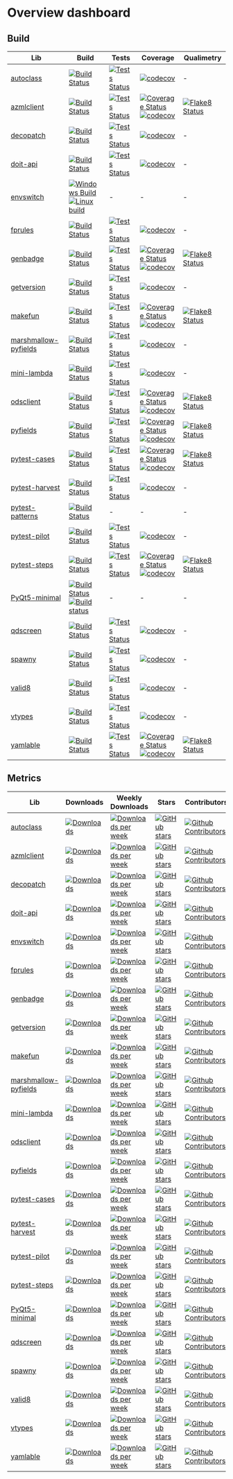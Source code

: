 # Overview dashboard

## Build

| Lib | Build | Tests | Coverage | Qualimetry |
| --- | ----- | ----- | -------- | ---------- |
| [autoclass](https://smarie.github.io/python-autoclass/) | [![Build Status](https://travis-ci.org/smarie/python-autoclass.svg?branch=master)](https://travis-ci.org/smarie/python-autoclass) | [![Tests Status](https://smarie.github.io/python-autoclass/junit/junit-badge.svg?dummy=8484744)](https://smarie.github.io/python-autoclass/junit/report.html) | [![codecov](https://codecov.io/gh/smarie/python-autoclass/branch/master/graph/badge.svg)](https://codecov.io/gh/smarie/python-autoclass) | - |
| [azmlclient](https://smarie.github.io/python-azureml-client) | [![Build Status](https://github.com/smarie/python-azureml-client/actions/workflows/base.yml/badge.svg)](https://github.com/smarie/python-azureml-client/actions/workflows/base.yml) | [![Tests Status](https://smarie.github.io/python-azureml-client/reports/junit/junit-badge.svg?dummy=8484744)](https://smarie.github.io/python-azureml-client/reports/junit/report.html) | [![Coverage Status](https://smarie.github.io/python-azureml-client/reports/coverage/coverage-badge.svg?dummy=8484744)](https://smarie.github.io/python-azureml-client/reports/coverage/index.html) <br /> [![codecov](https://codecov.io/gh/smarie/python-azureml-client/branch/master/graph/badge.svg)](https://codecov.io/gh/smarie/python-azureml-client) | [![Flake8 Status](https://smarie.github.io/python-azureml-client/reports/flake8/flake8-badge.svg?dummy=8484744)](https://smarie.github.io/python-azureml-client/reports/flake8/index.html) |
| [decopatch](https://smarie.github.io/python-decopatch) | [![Build Status](https://travis-ci.org/smarie/python-decopatch.svg?branch=master)](https://travis-ci.org/smarie/python-decopatch) | [![Tests Status](https://smarie.github.io/python-decopatch/junit/junit-badge.svg?dummy=8484744)](https://smarie.github.io/python-decopatch/junit/report.html) | [![codecov](https://codecov.io/gh/smarie/python-decopatch/branch/master/graph/badge.svg)](https://codecov.io/gh/smarie/python-decopatch) | - |
| [doit-api](https://smarie.github.io/python-doit-api/) | [![Build Status](https://travis-ci.org/smarie/python-doit-api.svg?branch=master)](https://travis-ci.org/smarie/python-doit-api) | [![Tests Status](https://smarie.github.io/python-doit-api/junit/junit-badge.svg?dummy=8484744)](https://smarie.github.io/python-doit-api/junit/report.html) | [![codecov](https://codecov.io/gh/smarie/python-doit-api/branch/master/graph/badge.svg)](https://codecov.io/gh/smarie/python-doit-api) | - |
| [envswitch](https://smarie.github.io/env-switcher-gui/) | [![Windows Build](https://ci.appveyor.com/api/projects/status/15y7mvbqi4qu2v4y?svg=true)](https://ci.appveyor.com/project/smarie/env-switcher-gui)  <br /> [![Linux build](https://travis-ci.org/smarie/env-switcher-gui.svg?branch=master)](https://travis-ci.org/smarie/env-switcher-gui) | - | - | - |
| [fprules](https://smarie.github.io/python-fprules) | [![Build Status](https://travis-ci.org/smarie/python-fprules.svg?branch=master)](https://travis-ci.org/smarie/python-fprules) | [![Tests Status](https://smarie.github.io/python-fprules/junit/junit-badge.svg?dummy=8484744)](https://smarie.github.io/python-fprules/junit/report.html) | [![codecov](https://codecov.io/gh/smarie/python-fprules/branch/master/graph/badge.svg)](https://codecov.io/gh/smarie/python-fprules) | - |
| [genbadge](https://smarie.github.io/python-genbadge/) | [![Build Status](https://github.com/smarie/python-genbadge/actions/workflows/base.yml/badge.svg)](https://github.com/smarie/python-genbadge/actions/workflows/base.yml) | [![Tests Status](https://smarie.github.io/python-genbadge/reports/junit/junit-badge.svg?dummy=8484744)](https://smarie.github.io/python-genbadge/reports/junit/report.html) | [![Coverage Status](https://smarie.github.io/python-genbadge/reports/coverage/coverage-badge.svg?dummy=8484744)](https://smarie.github.io/python-genbadge/reports/coverage/index.html)  <br /> [![codecov](https://codecov.io/gh/smarie/python-genbadge/branch/main/graph/badge.svg)](https://codecov.io/gh/smarie/python-genbadge) | [![Flake8 Status](https://smarie.github.io/python-genbadge/reports/flake8/flake8-badge.svg?dummy=8484744)](https://smarie.github.io/python-genbadge/reports/flake8/index.html) |
| [getversion](https://smarie.github.io/python-getversion/) | [![Build Status](https://travis-ci.org/smarie/python-getversion.svg?branch=master)](https://travis-ci.org/smarie/python-getversion) | [![Tests Status](https://smarie.github.io/python-getversion/junit/junit-badge.svg?dummy=8484744)](https://smarie.github.io/python-getversion/junit/report.html) | [![codecov](https://codecov.io/gh/smarie/python-getversion/branch/master/graph/badge.svg)](https://codecov.io/gh/smarie/python-getversion)  | - |
| [makefun](https://smarie.github.io/python-makefun) | [![Build Status](https://github.com/smarie/python-makefun/actions/workflows/base.yml/badge.svg)](https://github.com/smarie/python-makefun/actions/workflows/base.yml) | [![Tests Status](https://smarie.github.io/python-makefun/reports/junit/junit-badge.svg?dummy=8484744)](https://smarie.github.io/python-makefun/reports/junit/report.html) | [![Coverage Status](https://smarie.github.io/python-makefun/reports/coverage/coverage-badge.svg?dummy=8484744)](https://smarie.github.io/python-makefun/reports/coverage/index.html) <br /> [![codecov](https://codecov.io/gh/smarie/python-makefun/branch/main/graph/badge.svg)](https://codecov.io/gh/smarie/python-makefun)  | [![Flake8 Status](https://smarie.github.io/python-makefun/reports/flake8/flake8-badge.svg?dummy=8484744)](https://smarie.github.io/python-makefun/reports/flake8/index.html) |
| [marshmallow-pyfields](https://smarie.github.io/python-marshmallow-pyfields/) | [![Build Status](https://travis-ci.org/smarie/python-marshmallow-pyfields.svg?branch=master)](https://travis-ci.org/smarie/python-marshmallow-pyfields) | [![Tests Status](https://smarie.github.io/python-marshmallow-pyfields/junit/junit-badge.svg?dummy=8484744)](https://smarie.github.io/python-marshmallow-pyfields/junit/report.html) | [![codecov](https://codecov.io/gh/smarie/python-marshmallow-pyfields/branch/master/graph/badge.svg)](https://codecov.io/gh/smarie/python-marshmallow-pyfields) | - |
| [mini-lambda](https://smarie.github.io/python-mini-lambda) | [![Build Status](https://travis-ci.org/smarie/python-mini-lambda.svg?branch=master)](https://travis-ci.org/smarie/python-mini-lambda) | [![Tests Status](https://smarie.github.io/python-mini-lambda/junit/junit-badge.svg?dummy=8484744)](https://smarie.github.io/python-mini-lambda/junit/report.html) | [![codecov](https://codecov.io/gh/smarie/python-mini-lambda/branch/master/graph/badge.svg)](https://codecov.io/gh/smarie/python-mini-lambda)  | - |
| [odsclient](https://smarie.github.io/python-odsclient/) | [![Build Status](https://github.com/smarie/python-odsclient/actions/workflows/base.yml/badge.svg)](https://github.com/smarie/python-odsclient/actions/workflows/base.yml) | [![Tests Status](https://smarie.github.io/python-odsclient/reports/junit/junit-badge.svg?dummy=8484744)](https://smarie.github.io/python-odsclient/reports/junit/report.html) | [![Coverage Status](https://smarie.github.io/python-odsclient/reports/coverage/coverage-badge.svg?dummy=8484744)](https://smarie.github.io/python-odsclient/reports/coverage/index.html) <br /> [![codecov](https://codecov.io/gh/smarie/python-odsclient/branch/main/graph/badge.svg)](https://codecov.io/gh/smarie/python-odsclient) | [![Flake8 Status](https://smarie.github.io/python-odsclient/reports/flake8/flake8-badge.svg?dummy=8484744)](https://smarie.github.io/python-odsclient/reports/flake8/index.html) |
| [pyfields](https://smarie.github.io/python-pyfields/) | [![Build Status](https://github.com/smarie/python-pyfields/actions/workflows/base.yml/badge.svg)](https://github.com/smarie/python-pyfields/actions/workflows/base.yml) | [![Tests Status](https://smarie.github.io/python-pyfields/reports/junit/junit-badge.svg?dummy=8484744)](https://smarie.github.io/python-pyfields/reports/junit/report.html) | [![Coverage Status](https://smarie.github.io/python-pyfields/reports/coverage/coverage-badge.svg?dummy=8484744)](https://smarie.github.io/python-pyfields/reports/coverage/index.html) <br /> [![codecov](https://codecov.io/gh/smarie/python-pyfields/branch/main/graph/badge.svg)](https://codecov.io/gh/smarie/python-pyfields) | [![Flake8 Status](https://smarie.github.io/python-pyfields/reports/flake8/flake8-badge.svg?dummy=8484744)](https://smarie.github.io/python-pyfields/reports/flake8/index.html) |
| [pytest-cases](https://smarie.github.io/python-pytest-cases) | [![Build Status](https://github.com/smarie/python-pytest-cases/actions/workflows/base.yml/badge.svg)](https://github.com/smarie/python-pytest-cases/actions/workflows/base.yml) | [![Tests Status](https://smarie.github.io/python-pytest-cases/reports/junit/junit-badge.svg?dummy=8484744)](https://smarie.github.io/python-pytest-cases/reports/junit/report.html) | [![Coverage Status](https://smarie.github.io/python-pytest-cases/reports/coverage/coverage-badge.svg?dummy=8484744)](https://smarie.github.io/python-pytest-cases/reports/coverage/index.html)  <br /> [![codecov](https://codecov.io/gh/smarie/python-pytest-cases/branch/main/graph/badge.svg)](https://codecov.io/gh/smarie/python-pytest-cases) | [![Flake8 Status](https://smarie.github.io/python-pytest-cases/reports/flake8/flake8-badge.svg?dummy=8484744)](https://smarie.github.io/python-pytest-cases/reports/flake8/index.html) |
| [pytest-harvest](https://smarie.github.io/python-pytest-harvest/) | [![Build Status](https://github.com/smarie/python-pytest-harvest/actions/workflows/base.yml/badge.svg)](https://github.com/smarie/python-pytest-harvest/actions/workflows/base.yml) | [![Tests Status](https://smarie.github.io/python-pytest-harvest/reports/junit/junit-badge.svg?dummy=8484744)](https://smarie.github.io/python-pytest-harvest/reports/junit/report.html) | [![codecov](https://codecov.io/gh/smarie/python-pytest-harvest/branch/master/graph/badge.svg)](https://codecov.io/gh/smarie/python-pytest-harvest) | - |
| [pytest-patterns](https://smarie.github.io/pytest-patterns/) | [![Build Status](https://travis-ci.org/smarie/pytest-patterns.svg?branch=master)](https://travis-ci.org/smarie/pytest-patterns) | - | - | - |
| [pytest-pilot](https://smarie.github.io/python-pytest-pilot) | [![Build Status](https://travis-ci.org/smarie/python-pytest-pilot.svg?branch=master)](https://travis-ci.org/smarie/python-pytest-pilot) | [![Tests Status](https://smarie.github.io/python-pytest-pilot/junit/junit-badge.svg?dummy=8484744)](https://smarie.github.io/python-pytest-pilot/junit/report.html) | [![codecov](https://codecov.io/gh/smarie/python-pytest-pilot/branch/master/graph/badge.svg)](https://codecov.io/gh/smarie/python-pytest-pilot) | - |
| [pytest-steps](https://smarie.github.io/python-pytest-steps) | [![Build Status](https://github.com/smarie/python-pytest-steps/actions/workflows/base.yml/badge.svg)](https://github.com/smarie/python-pytest-steps/actions/workflows/base.yml) | [![Tests Status](https://smarie.github.io/python-pytest-steps/reports/junit/junit-badge.svg?dummy=8484744)](https://smarie.github.io/python-pytest-steps/reports/junit/report.html) | [![Coverage Status](https://smarie.github.io/python-pytest-steps/reports/coverage/coverage-badge.svg?dummy=8484744)](https://smarie.github.io/python-pytest-steps/reports/coverage/index.html)  <br /> [![codecov](https://codecov.io/gh/smarie/python-pytest-steps/branch/main/graph/badge.svg)](https://codecov.io/gh/smarie/python-pytest-steps) | [![Flake8 Status](https://smarie.github.io/python-pytest-steps/reports/flake8/flake8-badge.svg?dummy=8484744)](https://smarie.github.io/python-pytest-steps/reports/flake8/index.html) |
| [PyQt5-minimal](https://github.com/smarie/PyQt5-minimal) | [![Build Status](https://travis-ci.org/smarie/PyQt5-minimal.svg?branch=Qt5.6.3_PyQt_5.6_Python3.5)](https://travis-ci.org/smarie/PyQt5-minimal)  <br /> [![Build status](https://ci.appveyor.com/api/projects/status/5v9xec097c99h8ox?svg=true)](https://ci.appveyor.com/project/smarie/pyqt5-minimal) | - | - | - |
| [qdscreen](https://python-qds.github.io/qdscreen/) | [![Build Status](https://github.com/python-qds/qdscreen/actions/workflows/base.yml/badge.svg)](https://github.com/python-qds/qdscreen/actions/workflows/base.yml) | [![Tests Status](https://python-qds.github.io/qdscreen/reports/junit/junit-badge.svg?dummy=8484744)](https://python-qds.github.io/qdscreen/reports/junit/report.html) | [![codecov](https://codecov.io/gh/python-qds/qdscreen/branch/main/graph/badge.svg)](https://codecov.io/gh/python-qds/qdscreen) | - |
| [spawny](https://smarie.github.io/python-spawny) | [![Build Status](https://travis-ci.org/smarie/python-spawny.svg?branch=master)](https://travis-ci.org/smarie/python-spawny) | [![Tests Status](https://smarie.github.io/python-spawny/junit/junit-badge.svg?dummy=8484744)](https://smarie.github.io/python-spawny/junit/report.html) | [![codecov](https://codecov.io/gh/smarie/python-spawny/branch/master/graph/badge.svg)](https://codecov.io/gh/smarie/python-spawny) | - |
| [valid8](https://smarie.github.io/python-valid8/) | [![Build Status](https://travis-ci.com/smarie/python-valid8.svg?branch=master)](https://travis-ci.com/smarie/python-valid8) | [![Tests Status](https://smarie.github.io/python-valid8/junit/junit-badge.svg?dummy=8484744)](https://smarie.github.io/python-valid8/junit/report.html) | [![codecov](https://codecov.io/gh/smarie/python-valid8/branch/master/graph/badge.svg)](https://codecov.io/gh/smarie/python-valid8) | - |
| [vtypes](https://smarie.github.io/python-vtypes/) | [![Build Status](https://travis-ci.org/smarie/python-vtypes.svg?branch=master)](https://travis-ci.org/smarie/python-vtypes) | [![Tests Status](https://smarie.github.io/python-vtypes/junit/junit-badge.svg?dummy=8484744)](https://smarie.github.io/python-vtypes/junit/report.html) | [![codecov](https://codecov.io/gh/smarie/python-vtypes/branch/master/graph/badge.svg)](https://codecov.io/gh/smarie/python-vtypes) | - |
| [yamlable](https://smarie.github.io/python-yamlable/) | [![Build Status](https://github.com/smarie/python-yamlable/actions/workflows/base.yml/badge.svg)](https://github.com/smarie/python-yamlable/actions/workflows/base.yml) | [![Tests Status](https://smarie.github.io/python-yamlable/reports/junit/junit-badge.svg?dummy=8484744)](https://smarie.github.io/python-yamlable/reports/junit/report.html) | [![Coverage Status](https://smarie.github.io/python-yamlable/reports/coverage/coverage-badge.svg?dummy=8484744)](https://smarie.github.io/python-yamlable/reports/coverage/index.html)  <br /> [![codecov](https://codecov.io/gh/smarie/python-yamlable/branch/main/graph/badge.svg)](https://codecov.io/gh/smarie/python-yamlable) | [![Flake8 Status](https://smarie.github.io/python-yamlable/reports/flake8/flake8-badge.svg?dummy=8484744)](https://smarie.github.io/python-yamlable/reports/flake8/index.html) |

## Metrics

| Lib | Downloads | Weekly Downloads | Stars | Contributors | Issues | Pull Requests |
| --- | --------- | ---------------- | ----- | ------------ | ------ | ------------- |
| [autoclass](https://smarie.github.io/python-autoclass/) | [![Downloads](https://pepy.tech/badge/autoclass)](https://pepy.tech/project/autoclass) | [![Downloads per week](https://pepy.tech/badge/autoclass/week)](https://pepy.tech/project/autoclass) | [![GitHub stars](https://img.shields.io/github/stars/smarie/python-autoclass)](https://github.com/smarie/python-autoclass/stargazers) | [![Github Contributors](https://img.shields.io/github/contributors/smarie/python-autoclass)](https://github.com/smarie/python-autoclass/contributors) | [![Github Issues](https://img.shields.io/github/issues/smarie/python-autoclass)](https://github.com/smarie/python-autoclass/issues) | [![Github Pull Requests](https://img.shields.io/github/issues-pr/smarie/python-autoclass)](https://github.com/smarie/python-autoclass/pulls) |
| [azmlclient](https://smarie.github.io/python-azureml-client/) | [![Downloads](https://pepy.tech/badge/azmlclient)](https://pepy.tech/project/azmlclient) | [![Downloads per week](https://pepy.tech/badge/azmlclient/week)](https://pepy.tech/project/azmlclient) | [![GitHub stars](https://img.shields.io/github/stars/smarie/python-azureml-client)](https://github.com/smarie/python-azureml-client/stargazers) | [![Github Contributors](https://img.shields.io/github/contributors/smarie/python-azureml-client)](https://github.com/smarie/python-azureml-client/contributors) | [![Github Issues](https://img.shields.io/github/issues/smarie/python-azureml-client)](https://github.com/smarie/python-azureml-client/issues) | [![Github Pull Requests](https://img.shields.io/github/issues-pr/smarie/python-azureml-client)](https://github.com/smarie/python-azureml-client/pulls) |
| [decopatch](https://smarie.github.io/python-decopatch/) | [![Downloads](https://pepy.tech/badge/decopatch)](https://pepy.tech/project/decopatch) | [![Downloads per week](https://pepy.tech/badge/decopatch/week)](https://pepy.tech/project/decopatch) | [![GitHub stars](https://img.shields.io/github/stars/smarie/python-decopatch)](https://github.com/smarie/python-decopatch/stargazers) | [![Github Contributors](https://img.shields.io/github/contributors/smarie/python-decopatch)](https://github.com/smarie/python-decopatch/contributors) | [![Github Issues](https://img.shields.io/github/issues/smarie/python-decopatch)](https://github.com/smarie/python-decopatch/issues) | [![Github Pull Requests](https://img.shields.io/github/issues-pr/smarie/python-decopatch)](https://github.com/smarie/python-decopatch/pulls) |
| [doit-api](https://smarie.github.io/python-doit-api/) | [![Downloads](https://pepy.tech/badge/doit-api)](https://pepy.tech/project/doit-api) | [![Downloads per week](https://pepy.tech/badge/doit-api/week)](https://pepy.tech/project/doit-api) | [![GitHub stars](https://img.shields.io/github/stars/smarie/python-doit-api)](https://github.com/smarie/python-doit-api/stargazers) | [![Github Contributors](https://img.shields.io/github/contributors/smarie/python-doit-api)](https://github.com/smarie/python-doit-api/contributors) | [![Github Issues](https://img.shields.io/github/issues/smarie/python-doit-api)](https://github.com/smarie/python-doit-api/issues) | [![Github Pull Requests](https://img.shields.io/github/issues-pr/smarie/python-doit-api)](https://github.com/smarie/python-doit-api/pulls) |
| [envswitch](https://smarie.github.io/env-switcher-gui/) | [![Downloads](https://pepy.tech/badge/envswitch)](https://pepy.tech/project/envswitch) | [![Downloads per week](https://pepy.tech/badge/envswitch/week)](https://pepy.tech/project/envswitch) | [![GitHub stars](https://img.shields.io/github/stars/smarie/env-switcher-gui)](https://github.com/smarie/env-switcher-gui/stargazers) | [![Github Contributors](https://img.shields.io/github/contributors/smarie/env-switcher-gui)](https://github.com/smarie/env-switcher-gui/contributors) | [![Github Issues](https://img.shields.io/github/issues/smarie/env-switcher-gui)](https://github.com/smarie/env-switcher-gui/issues) | [![Github Pull Requests](https://img.shields.io/github/issues-pr/smarie/env-switcher-gui)](https://github.com/smarie/env-switcher-gui/pulls) |
| [fprules](https://smarie.github.io/python-fprules/) | [![Downloads](https://pepy.tech/badge/fprules)](https://pepy.tech/project/fprules) | [![Downloads per week](https://pepy.tech/badge/fprules/week)](https://pepy.tech/project/fprules) | [![GitHub stars](https://img.shields.io/github/stars/smarie/python-fprules)](https://github.com/smarie/python-fprules/stargazers) | [![Github Contributors](https://img.shields.io/github/contributors/smarie/python-fprules)](https://github.com/smarie/python-fprules/contributors) | [![Github Issues](https://img.shields.io/github/issues/smarie/python-fprules)](https://github.com/smarie/python-fprules/issues) | [![Github Pull Requests](https://img.shields.io/github/issues-pr/smarie/python-fprules)](https://github.com/smarie/python-fprules/pulls) |
| [genbadge](https://smarie.github.io/python-genbadge/) | [![Downloads](https://pepy.tech/badge/genbadge)](https://pepy.tech/project/genbadge) | [![Downloads per week](https://pepy.tech/badge/genbadge/week)](https://pepy.tech/project/genbadge) | [![GitHub stars](https://img.shields.io/github/stars/smarie/python-genbadge)](https://github.com/smarie/python-genbadge/stargazers) | [![Github Contributors](https://img.shields.io/github/contributors/smarie/python-genbadge)](https://github.com/smarie/python-genbadge/contributors) | [![Github Issues](https://img.shields.io/github/issues/smarie/python-genbadge)](https://github.com/smarie/python-genbadge/issues) | [![Github Pull Requests](https://img.shields.io/github/issues-pr/smarie/python-genbadge)](https://github.com/smarie/python-genbadge/pulls) |
| [getversion](https://smarie.github.io/python-getversion/) | [![Downloads](https://pepy.tech/badge/getversion)](https://pepy.tech/project/getversion) | [![Downloads per week](https://pepy.tech/badge/getversion/week)](https://pepy.tech/project/getversion) | [![GitHub stars](https://img.shields.io/github/stars/smarie/python-getversion)](https://github.com/smarie/python-getversion/stargazers) | [![Github Contributors](https://img.shields.io/github/contributors/smarie/python-getversion)](https://github.com/smarie/python-getversion/contributors) | [![Github Issues](https://img.shields.io/github/issues/smarie/python-getversion)](https://github.com/smarie/python-getversion/issues) | [![Github Pull Requests](https://img.shields.io/github/issues-pr/smarie/python-getversion)](https://github.com/smarie/python-getversion/pulls) |
| [makefun](https://smarie.github.io/python-makefun/) | [![Downloads](https://pepy.tech/badge/makefun)](https://pepy.tech/project/makefun) | [![Downloads per week](https://pepy.tech/badge/makefun/week)](https://pepy.tech/project/makefun) | [![GitHub stars](https://img.shields.io/github/stars/smarie/python-makefun)](https://github.com/smarie/python-makefun/stargazers) | [![Github Contributors](https://img.shields.io/github/contributors/smarie/python-makefun)](https://github.com/smarie/python-makefun/contributors) | [![Github Issues](https://img.shields.io/github/issues/smarie/python-makefun)](https://github.com/smarie/python-makefun/issues) | [![Github Pull Requests](https://img.shields.io/github/issues-pr/smarie/python-makefun)](https://github.com/smarie/python-makefun/pulls) |
| [marshmallow-pyfields](https://smarie.github.io/python-marshmallow-pyfields/) | [![Downloads](https://pepy.tech/badge/marshmallow-pyfields)](https://pepy.tech/project/marshmallow-pyfields) | [![Downloads per week](https://pepy.tech/badge/marshmallow-pyfields/week)](https://pepy.tech/project/marshmallow-pyfields) | [![GitHub stars](https://img.shields.io/github/stars/smarie/python-marshmallow-pyfields)](https://github.com/smarie/python-marshmallow-pyfields/stargazers) | [![Github Contributors](https://img.shields.io/github/contributors/smarie/python-marshmallow-pyfields)](https://github.com/smarie/python-marshmallow-pyfields/contributors) | [![Github Issues](https://img.shields.io/github/issues/smarie/python-marshmallow-pyfields)](https://github.com/smarie/python-marshmallow-pyfields/issues) | [![Github Pull Requests](https://img.shields.io/github/issues-pr/smarie/python-marshmallow-pyfields)](https://github.com/smarie/python-marshmallow-pyfields/pulls) |
| [mini-lambda](https://smarie.github.io/python-mini-lambda/) | [![Downloads](https://pepy.tech/badge/mini-lambda)](https://pepy.tech/project/mini-lambda) | [![Downloads per week](https://pepy.tech/badge/mini-lambda/week)](https://pepy.tech/project/mini-lambda) | [![GitHub stars](https://img.shields.io/github/stars/smarie/python-mini-lambda)](https://github.com/smarie/python-mini-lambda/stargazers) | [![Github Contributors](https://img.shields.io/github/contributors/smarie/python-mini-lambda)](https://github.com/smarie/python-mini-lambda/contributors) | [![Github Issues](https://img.shields.io/github/issues/smarie/python-mini-lambda)](https://github.com/smarie/python-mini-lambda/issues) | [![Github Pull Requests](https://img.shields.io/github/issues-pr/smarie/python-mini-lambda)](https://github.com/smarie/python-mini-lambda/pulls) |
| [odsclient](https://smarie.github.io/python-odsclient/) | [![Downloads](https://pepy.tech/badge/odsclient)](https://pepy.tech/project/odsclient) | [![Downloads per week](https://pepy.tech/badge/odsclient/week)](https://pepy.tech/project/odsclient) | [![GitHub stars](https://img.shields.io/github/stars/smarie/python-odsclient)](https://github.com/smarie/python-odsclient/stargazers) | [![Github Contributors](https://img.shields.io/github/contributors/smarie/python-odsclient)](https://github.com/smarie/python-odsclient/contributors) | [![Github Issues](https://img.shields.io/github/issues/smarie/python-odsclient)](https://github.com/smarie/python-odsclient/issues) | [![Github Pull Requests](https://img.shields.io/github/issues-pr/smarie/python-odsclient)](https://github.com/smarie/python-odsclient/pulls) |
| [pyfields](https://smarie.github.io/python-pyfields/) | [![Downloads](https://pepy.tech/badge/pyfields)](https://pepy.tech/project/pyfields) | [![Downloads per week](https://pepy.tech/badge/pyfields/week)](https://pepy.tech/project/pyfields) | [![GitHub stars](https://img.shields.io/github/stars/smarie/python-pyfields)](https://github.com/smarie/python-pyfields/stargazers) | [![Github Contributors](https://img.shields.io/github/contributors/smarie/python-pyfields)](https://github.com/smarie/python-pyfields/contributors) | [![Github Issues](https://img.shields.io/github/issues/smarie/python-pyfields)](https://github.com/smarie/python-pyfields/issues) | [![Github Pull Requests](https://img.shields.io/github/issues-pr/smarie/python-pyfields)](https://github.com/smarie/python-pyfields/pulls) |
| [pytest-cases](https://smarie.github.io/python-pytest-cases/) | [![Downloads](https://pepy.tech/badge/pytest-cases)](https://pepy.tech/project/pytest-cases) | [![Downloads per week](https://pepy.tech/badge/pytest-cases/week)](https://pepy.tech/project/pytest-cases) | [![GitHub stars](https://img.shields.io/github/stars/smarie/python-pytest-cases)](https://github.com/smarie/python-pytest-cases/stargazers) | [![Github Contributors](https://img.shields.io/github/contributors/smarie/python-pytest-cases)](https://github.com/smarie/python-pytest-cases/contributors) | [![Github Issues](https://img.shields.io/github/issues/smarie/python-pytest-cases)](https://github.com/smarie/python-pytest-cases/issues) | [![Github Pull Requests](https://img.shields.io/github/issues-pr/smarie/python-pytest-cases)](https://github.com/smarie/python-pytest-cases/pulls) |
| [pytest-harvest](https://smarie.github.io/python-pytest-harvest/) | [![Downloads](https://pepy.tech/badge/pytest-harvest)](https://pepy.tech/project/pytest-harvest) | [![Downloads per week](https://pepy.tech/badge/pytest-harvest/week)](https://pepy.tech/project/pytest-harvest) | [![GitHub stars](https://img.shields.io/github/stars/smarie/python-pytest-harvest)](https://github.com/smarie/python-pytest-harvest/stargazers) | [![Github Contributors](https://img.shields.io/github/contributors/smarie/python-pytest-harvest)](https://github.com/smarie/python-pytest-harvest/contributors) | [![Github Issues](https://img.shields.io/github/issues/smarie/python-pytest-harvest)](https://github.com/smarie/python-pytest-harvest/issues) | [![Github Pull Requests](https://img.shields.io/github/issues-pr/smarie/python-pytest-harvest)](https://github.com/smarie/python-pytest-harvest/pulls) |
| [pytest-pilot](https://smarie.github.io/python-pytest-pilot/) | [![Downloads](https://pepy.tech/badge/pytest-pilot)](https://pepy.tech/project/pytest-pilot) | [![Downloads per week](https://pepy.tech/badge/pytest-pilot/week)](https://pepy.tech/project/pytest-pilot) | [![GitHub stars](https://img.shields.io/github/stars/smarie/python-pytest-pilot)](https://github.com/smarie/python-pytest-pilot/stargazers) | [![Github Contributors](https://img.shields.io/github/contributors/smarie/python-pytest-pilot)](https://github.com/smarie/python-pytest-pilot/contributors) | [![Github Issues](https://img.shields.io/github/issues/smarie/python-pytest-pilot)](https://github.com/smarie/python-pytest-pilot/issues) | [![Github Pull Requests](https://img.shields.io/github/issues-pr/smarie/python-pytest-pilot)](https://github.com/smarie/python-pytest-pilot/pulls) |
| [pytest-steps](https://smarie.github.io/python-pytest-steps/) | [![Downloads](https://pepy.tech/badge/pytest-steps)](https://pepy.tech/project/pytest-steps) | [![Downloads per week](https://pepy.tech/badge/pytest-steps/week)](https://pepy.tech/project/pytest-steps) | [![GitHub stars](https://img.shields.io/github/stars/smarie/python-pytest-steps)](https://github.com/smarie/python-pytest-steps/stargazers) | [![Github Contributors](https://img.shields.io/github/contributors/smarie/python-pytest-steps)](https://github.com/smarie/python-pytest-steps/contributors) | [![Github Issues](https://img.shields.io/github/issues/smarie/python-pytest-steps)](https://github.com/smarie/python-pytest-steps/issues) | [![Github Pull Requests](https://img.shields.io/github/issues-pr/smarie/python-pytest-steps)](https://github.com/smarie/python-pytest-steps/pulls) |
| [PyQt5-minimal](https://smarie.github.io/PyQt5-minimal/) | [![Downloads](https://pepy.tech/badge/PyQt5-minimal)](https://pepy.tech/project/PyQt5-minimal) | [![Downloads per week](https://pepy.tech/badge/PyQt5-minimal/week)](https://pepy.tech/project/PyQt5-minimal) | [![GitHub stars](https://img.shields.io/github/stars/smarie/PyQt5-minimal)](https://github.com/smarie/PyQt5-minimal/stargazers) | [![Github Contributors](https://img.shields.io/github/contributors/smarie/PyQt5-minimal)](https://github.com/smarie/PyQt5-minimal/contributors) | [![Github Issues](https://img.shields.io/github/issues/smarie/PyQt5-minimal)](https://github.com/smarie/PyQt5-minimal/issues) | [![Github Pull Requests](https://img.shields.io/github/issues-pr/smarie/PyQt5-minimal)](https://github.com/smarie/PyQt5-minimal/pulls) |
| [qdscreen](https://python-qds.github.io/qdscreen/) | [![Downloads](https://pepy.tech/badge/qdscreen)](https://pepy.tech/project/qdscreen) | [![Downloads per week](https://pepy.tech/badge/qdscreen/week)](https://pepy.tech/project/qdscreen) | [![GitHub stars](https://img.shields.io/github/stars/python-qds/qdscreen)](https://github.com/python-qds/qdscreen/stargazers) | [![Github Contributors](https://img.shields.io/github/contributors/python-qds/qdscreen)](https://github.com/python-qds/qdscreen/contributors) | [![Github Issues](https://img.shields.io/github/issues/python-qds/qdscreen)](https://github.com/python-qds/qdscreen/issues) | [![Github Pull Requests](https://img.shields.io/github/issues-pr/python-qds/qdscreen)](https://github.com/python-qds/qdscreen/pulls) |
| [spawny](https://smarie.github.io/python-spawny/) | [![Downloads](https://pepy.tech/badge/spawny)](https://pepy.tech/project/spawny) | [![Downloads per week](https://pepy.tech/badge/spawny/week)](https://pepy.tech/project/spawny) | [![GitHub stars](https://img.shields.io/github/stars/smarie/python-spawny)](https://github.com/smarie/python-spawny/stargazers) | [![Github Contributors](https://img.shields.io/github/contributors/smarie/python-spawny)](https://github.com/smarie/python-spawny/contributors) | [![Github Issues](https://img.shields.io/github/issues/smarie/python-spawny)](https://github.com/smarie/python-spawny/issues) | [![Github Pull Requests](https://img.shields.io/github/issues-pr/smarie/python-spawny)](https://github.com/smarie/python-spawny/pulls) |
| [valid8](https://smarie.github.io/python-valid8/) | [![Downloads](https://pepy.tech/badge/valid8)](https://pepy.tech/project/valid8) | [![Downloads per week](https://pepy.tech/badge/valid8/week)](https://pepy.tech/project/valid8) | [![GitHub stars](https://img.shields.io/github/stars/smarie/python-valid8)](https://github.com/smarie/python-valid8/stargazers) | [![Github Contributors](https://img.shields.io/github/contributors/smarie/python-valid8)](https://github.com/smarie/python-valid8/contributors) | [![Github Issues](https://img.shields.io/github/issues/smarie/python-valid8)](https://github.com/smarie/python-valid8/issues) | [![Github Pull Requests](https://img.shields.io/github/issues-pr/smarie/python-valid8)](https://github.com/smarie/python-valid8/pulls) |
| [vtypes](https://smarie.github.io/python-vtypes/) | [![Downloads](https://pepy.tech/badge/vtypes)](https://pepy.tech/project/vtypes) | [![Downloads per week](https://pepy.tech/badge/vtypes/week)](https://pepy.tech/project/vtypes) | [![GitHub stars](https://img.shields.io/github/stars/smarie/python-vtypes)](https://github.com/smarie/python-vtypes/stargazers) | [![Github Contributors](https://img.shields.io/github/contributors/smarie/python-vtypes)](https://github.com/smarie/python-vtypes/contributors) | [![Github Issues](https://img.shields.io/github/issues/smarie/python-vtypes)](https://github.com/smarie/python-vtypes/issues) | [![Github Pull Requests](https://img.shields.io/github/issues-pr/smarie/python-vtypes)](https://github.com/smarie/python-vtypes/pulls) |
| [yamlable](https://smarie.github.io/python-yamlable/) | [![Downloads](https://pepy.tech/badge/yamlable)](https://pepy.tech/project/yamlable) | [![Downloads per week](https://pepy.tech/badge/yamlable/week)](https://pepy.tech/project/yamlable) | [![GitHub stars](https://img.shields.io/github/stars/smarie/python-yamlable)](https://github.com/smarie/python-yamlable/stargazers) | [![Github Contributors](https://img.shields.io/github/contributors/smarie/python-yamlable)](https://github.com/smarie/python-yamlable/contributors) | [![Github Issues](https://img.shields.io/github/issues/smarie/python-yamlable)](https://github.com/smarie/python-yamlable/issues) | [![Github Pull Requests](https://img.shields.io/github/issues-pr/smarie/python-yamlable)](https://github.com/smarie/python-yamlable/pulls) |
